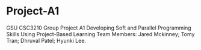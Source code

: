 # Project-A1

GSU CSC3210 Group Project A1 Developing Soft and Parallel Programming Skills Using Project-Based Learning
Team Members: Jared Mckinney; Tomy Tran; Dhruval Patel; Hyunki Lee.
